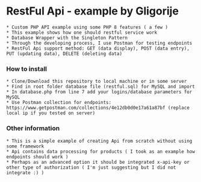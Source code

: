 # RestFul Api - example by Gligorije
	* Custom PHP API example using some PHP 8 features ( a few )
	* This example shows how one should restful service work
	* Database Wrapper with the Singleton Pattern
	* Through the developing process, I use Postman for testing endpoints 
	* RestFul Api support method: GET (data display), POST (data entry), PUT (updating data), DELETE (deleting data)

### How to install
	* Clone/Download this repository to local machine or in some server
	* Find in root folder database file (restful.sql) for MySQL and import 
	* In database.php from line 7 add your logins/database parameters for MySQL
	* Use Postman collection for endpoints: https://www.getpostman.com/collections/4e12db0d0e17a61a87bf (replace local ip if you tested on server)

### Other information
	* This is a simple example of creating Api from scratch without using some framework
	* Api contains data processing for products ( I took as an example how endpoints should work )
	* Perhaps as an advanced option it should be integrated x-api-key or other type of authorization ( I'm just suggesting but I did not integrate :) )